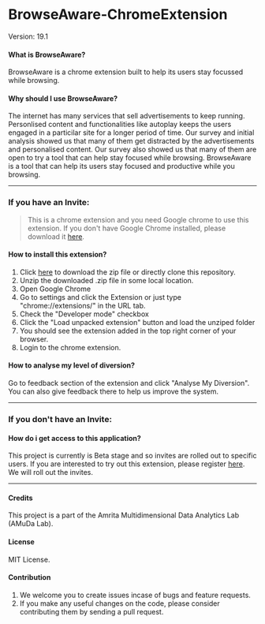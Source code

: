 # BrowseAware-ChromeExtension

Version: 19.1
#### What is BrowseAware?

BrowseAware is a chrome extension built to help its users stay focussed while browsing.


#### Why should I use BrowseAware?

The internet has many services that sell advertisements to keep running. Personlised content and functionalities like autoplay keeps the users engaged in a particilar site for a longer period of time. Our survey and initial analysis showed us that many of them get distracted by the advertisements and personalised content. Our survey also showed us that many of them are open to try a tool that can help stay focused while browsing. BrowseAware is a tool that can help its users stay focused and productive while you browsing.


---

### If you have an Invite:

>This is a chrome extension and you need Google chrome to use this extension. If you don't have Google Chrome installed, please download it [here](https://www.google.co.in/chrome/).

#### How to install this extension?

1. Click [here](https://github.com/sreeram-0xb5e/browseAware/archive/master.zip) to download the zip file or directly clone this repository.
2. Unzip the downloaded .zip file in some local location.
3. Open Google Chrome
4. Go to settings and click the Extension     or just type "chrome://extensions/" in the URL tab.
5. Check the "Developer mode" checkbox
6. Click the "Load unpacked extension" button and load the unziped folder
7. You should see the extension added in the top right corner of your browser.
8. Login to the chrome extension.

#### How to analyse my level of diversion?

Go to feedback section of the extension and click "Analyse My Diversion". You can also give feedback there to help us improve the system.

----
### If you don't have an Invite:

#### How do i get access to this application?

This project is currently is Beta stage and so invites are rolled out to specific users.
If you are interested to try out this extension, please register [here](https://goo.gl/forms/y7p5kpwpyR68pExZ2). We will roll out the invites.

---
#### Credits

This project is a part of the Amrita Multidimensional Data Analytics Lab (AMuDa Lab).
#### License

MIT License.

#### Contribution

1. We welcome you to create issues incase of bugs and feature requests.
2. If you make any useful changes on the code, please consider contributing them by sending a pull request.
